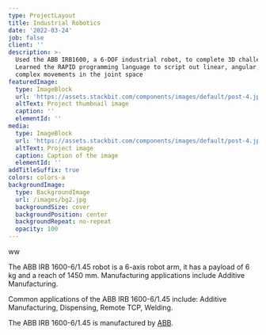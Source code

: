 ```yaml
---
type: ProjectLayout
title: Industrial Robotics
date: '2022-03-24'
job: false
client: ''
description: >-
  Used the ABB IRB1600, a 6-DOF industrial robot, to complete 3D challenges.
  Learned the RAPID programming language to script out linear, angular, and
  complex movements in the joint space
featuredImage:
  type: ImageBlock
  url: 'https://assets.stackbit.com/components/images/default/post-4.jpeg'
  altText: Project thumbnail image
  caption: ''
  elementId: ''
media:
  type: ImageBlock
  url: 'https://assets.stackbit.com/components/images/default/post-4.jpeg'
  altText: Project image
  caption: Caption of the image
  elementId: ''
addTitleSuffix: true
colors: colors-a
backgroundImage:
  type: BackgroundImage
  url: /images/bg2.jpg
  backgroundSize: cover
  backgroundPosition: center
  backgroundRepeat: no-repeat
  opacity: 100
---
```

ww



The ABB IRB 1600-6/1.45 robot is a 6-axis robot arm, it has a payload of 6 kg and a reach of 1450 mm. Manufacturing applications include Additive Manufacturing.

Common applications of the ABB IRB 1600-6/1.45 include: Additive Manufacturing, Dispensing, Remote TCP, Welding.

The ABB IRB 1600-6/1.45 is manufactured by [ABB](https://robodk.com/library#filter?brand=abb).



